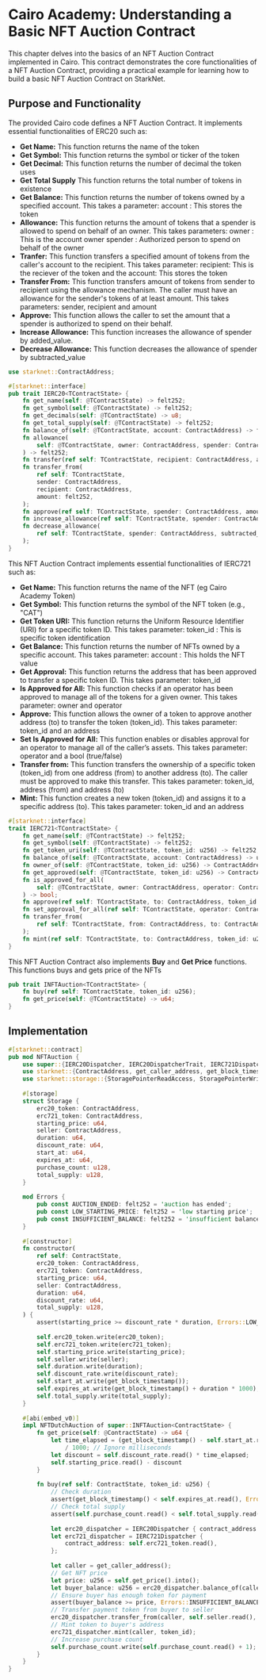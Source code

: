 # Cairo Academy: Understanding a Basic NFT Auction Contract

This chapter delves into the basics of an NFT Auction Contract implemented in Cairo. This contract demonstrates the core functionalities of a NFT Auction Contract, providing a practical example for learning how to build a basic NFT Auction Contract on StarkNet.

## Purpose and Functionality

The provided Cairo code defines a NFT Auction Contract. It implements essential functionalities of ERC20 such as:

- **Get Name:** This function returns the name of the token
- **Get Symbol:** This function returns the symbol or ticker of the token
- **Get Decimal:** This function returns the number of decimal the token uses
- **Get Total Supply** This function returns the total number of tokens in existence
- **Get Balance:** This function returns the number of tokens owned by a specified account. This takes a parameter: account : This stores the token
- **Allowance:** This function returns the amount of tokens that a spender is allowed to spend on behalf of an owner. This takes parameters: owner : This is the account owner
spender : Authorized person to spend on behalf of the owner
- **Tranfer:** This function transfers a specified amount of tokens from the caller's account to the recipient. This takes parameter: recipient: This is the reciever of the token and the account: This stores the token
- **Transfer From:** This function transfers amount of tokens from sender to recipient using the allowance mechanism. The caller must have an allowance for the sender's tokens of at least amount. This takes parameters: sender, recipient and amount
- **Approve:** This function allows the caller to set the amount that a spender is authorized to spend on their behalf.
- **Increase Allowance:** This function increases the allowance of spender by added_value.
- **Decrease Allowance:** This function decreases the allowance of spender by subtracted_value

``` rust
use starknet::ContractAddress;
```

``` rust
#[starknet::interface]
pub trait IERC20<TContractState> {
    fn get_name(self: @TContractState) -> felt252;
    fn get_symbol(self: @TContractState) -> felt252;
    fn get_decimals(self: @TContractState) -> u8;
    fn get_total_supply(self: @TContractState) -> felt252;
    fn balance_of(self: @TContractState, account: ContractAddress) -> felt252;
    fn allowance(
        self: @TContractState, owner: ContractAddress, spender: ContractAddress,
    ) -> felt252;
    fn transfer(ref self: TContractState, recipient: ContractAddress, amount: felt252);
    fn transfer_from(
        ref self: TContractState,
        sender: ContractAddress,
        recipient: ContractAddress,
        amount: felt252,
    );
    fn approve(ref self: TContractState, spender: ContractAddress, amount: felt252);
    fn increase_allowance(ref self: TContractState, spender: ContractAddress, added_value: felt252);
    fn decrease_allowance(
        ref self: TContractState, spender: ContractAddress, subtracted_value: felt252,
    );
}
```

This NFT Auction Contract implements essential functionalities of IERC721 such as:

- **Get Name:** This function returns the name of the NFT (eg Cairo Academy Token)
- **Get Symbol:** This function returns the symbol of the NFT token (e.g., "CAT")
- **Get Token URI:** This function returns the Uniform Resource Identifier (URI) for a specific token ID. This takes parameter:
token_id : This is specific token identification
- **Get Balance:** This function returns the number of NFTs owned by a specific account. This takes parameter:
account : This holds the NFT value
- **Get Approval:** This function returns the address that has been approved to transfer a specific token ID. This takes parameter:
token_id
- **Is Approved for All:** This function checks if an operator has been approved to manage all of the tokens for a given owner. This takes parameter: owner and operator
- **Approve:** This function allows the owner of a token to approve another address (to) to transfer the token (token_id). This takes parameter: token_id and an address
- **Set Is Approved for All:** This function enables or disables approval for an operator to manage all of the caller’s assets. This takes parameter: operator and a bool (true/false)
- **Transfer from:** This function transfers the ownership of a specific token (token_id) from one address (from) to another address (to). The caller must be approved to make this transfer. This takes parameter: token_id, address (from) and address (to)
- **Mint:** This function creates a new token (token_id) and assigns it to a specific address (to). This takes parameter: token_id and an address

``` rust
#[starknet::interface]
trait IERC721<TContractState> {
    fn get_name(self: @TContractState) -> felt252;
    fn get_symbol(self: @TContractState) -> felt252;
    fn get_token_uri(self: @TContractState, token_id: u256) -> felt252;
    fn balance_of(self: @TContractState, account: ContractAddress) -> u256;
    fn owner_of(self: @TContractState, token_id: u256) -> ContractAddress;
    fn get_approved(self: @TContractState, token_id: u256) -> ContractAddress;
    fn is_approved_for_all(
        self: @TContractState, owner: ContractAddress, operator: ContractAddress,
    ) -> bool;
    fn approve(ref self: TContractState, to: ContractAddress, token_id: u256);
    fn set_approval_for_all(ref self: TContractState, operator: ContractAddress, approved: bool);
    fn transfer_from(
        ref self: TContractState, from: ContractAddress, to: ContractAddress, token_id: u256,
    );
    fn mint(ref self: TContractState, to: ContractAddress, token_id: u256);
}
```

This NFT Auction Contract also implements **Buy** and **Get Price** functions. This functions buys and gets price of the NFTs

``` rust
pub trait INFTAuction<TContractState> {
    fn buy(ref self: TContractState, token_id: u256);
    fn get_price(self: @TContractState) -> u64;
}
```

## Implementation

``` rust
#[starknet::contract]
pub mod NFTAuction {
    use super::{IERC20Dispatcher, IERC20DispatcherTrait, IERC721Dispatcher, IERC721DispatcherTrait};
    use starknet::{ContractAddress, get_caller_address, get_block_timestamp};
    use starknet::storage::{StoragePointerReadAccess, StoragePointerWriteAccess};
 
    #[storage]
    struct Storage {
        erc20_token: ContractAddress,
        erc721_token: ContractAddress,
        starting_price: u64,
        seller: ContractAddress,
        duration: u64,
        discount_rate: u64,
        start_at: u64,
        expires_at: u64,
        purchase_count: u128,
        total_supply: u128,
    }
 
    mod Errors {
        pub const AUCTION_ENDED: felt252 = 'auction has ended';
        pub const LOW_STARTING_PRICE: felt252 = 'low starting price';
        pub const INSUFFICIENT_BALANCE: felt252 = 'insufficient balance';
    }
 
    #[constructor]
    fn constructor(
        ref self: ContractState,
        erc20_token: ContractAddress,
        erc721_token: ContractAddress,
        starting_price: u64,
        seller: ContractAddress,
        duration: u64,
        discount_rate: u64,
        total_supply: u128,
    ) {
        assert(starting_price >= discount_rate * duration, Errors::LOW_STARTING_PRICE);
 
        self.erc20_token.write(erc20_token);
        self.erc721_token.write(erc721_token);
        self.starting_price.write(starting_price);
        self.seller.write(seller);
        self.duration.write(duration);
        self.discount_rate.write(discount_rate);
        self.start_at.write(get_block_timestamp());
        self.expires_at.write(get_block_timestamp() + duration * 1000);
        self.total_supply.write(total_supply);
    }
 
    #[abi(embed_v0)]
    impl NFTDutchAuction of super::INFTAuction<ContractState> {
        fn get_price(self: @ContractState) -> u64 {
            let time_elapsed = (get_block_timestamp() - self.start_at.read())
                / 1000; // Ignore milliseconds
            let discount = self.discount_rate.read() * time_elapsed;
            self.starting_price.read() - discount
        }
 
        fn buy(ref self: ContractState, token_id: u256) {
            // Check duration
            assert(get_block_timestamp() < self.expires_at.read(), Errors::AUCTION_ENDED);
            // Check total supply
            assert(self.purchase_count.read() < self.total_supply.read(), Errors::AUCTION_ENDED);
 
            let erc20_dispatcher = IERC20Dispatcher { contract_address: self.erc20_token.read() };
            let erc721_dispatcher = IERC721Dispatcher {
                contract_address: self.erc721_token.read(),
            };
 
            let caller = get_caller_address();
            // Get NFT price
            let price: u256 = self.get_price().into();
            let buyer_balance: u256 = erc20_dispatcher.balance_of(caller).into();
            // Ensure buyer has enough token for payment
            assert(buyer_balance >= price, Errors::INSUFFICIENT_BALANCE);
            // Transfer payment token from buyer to seller
            erc20_dispatcher.transfer_from(caller, self.seller.read(), price.try_into().unwrap());
            // Mint token to buyer's address
            erc721_dispatcher.mint(caller, token_id);
            // Increase purchase count
            self.purchase_count.write(self.purchase_count.read() + 1);
        }
    }
}
```

